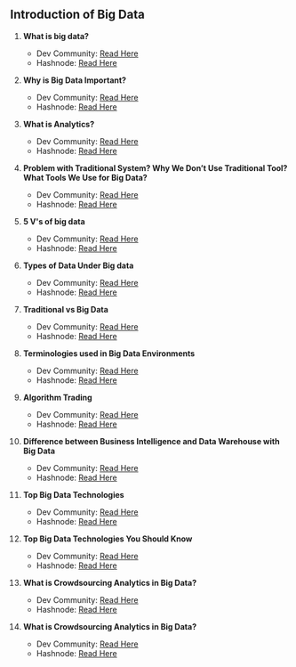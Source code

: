 ## Introduction of Big Data

1. **What is big data?**
    - Dev Community: [Read Here](https://dev.to/codexam/what-is-big-data-3n5e)
    - Hashnode: [Read Here](https://codexam.hashnode.dev/what-is-big-data)


2. **Why is Big Data Important?**
    - Dev Community: [Read Here](https://dev.to/codexam/why-is-big-data-important-40ha)
    - Hashnode: [Read Here](https://codexam.hashnode.dev/why-is-big-data-important)


3. **What is Analytics?**
    - Dev Community: [Read Here](https://dev.to/codexam/what-is-analytics-4l62)
    - Hashnode: [Read Here](https://codexam.hashnode.dev/what-is-analytics)

4. **Problem with Traditional System? Why We Don’t Use Traditional Tool? What Tools We Use for Big Data?**

    - Dev Community: [Read Here](https://dev.to/codexam/problem-with-traditional-system-why-we-dont-use-traditional-tool-what-tools-we-use-for-big-data-496p)
    - Hashnode: [Read Here](https://codexam.hashnode.dev/problem-with-traditional-system-why-we-dont-use-traditional-tool-what-tools-we-use-for-big-data)

5. **5 V's of big data**
    - Dev Community: [Read Here](https://codexam.hashnode.dev/5-vs-of-big-data-what-you-need-to-know)
    - Hashnode: [Read Here](https://dev.to/codexam/5-vs-of-big-data-what-you-need-to-know-4j1k)


6. **Types of Data Under Big data**
    - Dev Community: [Read Here](https://dev.to/codexam/types-of-data-under-big-data-a-tabular-guide-with-examples-5e70)
    - Hashnode: [Read Here](https://codexam.hashnode.dev/types-of-data-under-big-data-a-tabular-guide-with-examples)

7. **Traditional vs Big Data**
    - Dev Community: [Read Here](https://dev.to/codexam/traditional-vs-big-data-a-tabular-guide-with-examples-981)
    - Hashnode: [Read Here](https://codexam.hashnode.dev/traditional-vs-big-data-a-tabular-guide-with-examples)

8. **Terminologies used in Big Data Environments**
    - Dev Community: [Read Here](https://dev.to/codexam/terminologies-used-in-big-data-environments-4007)
    - Hashnode: [Read Here](https://codexam.hashnode.dev/terminologies-used-in-big-data-environments)

9. **Algorithm Trading**
    - Dev Community: [Read Here](https://dev.to/codexam/what-is-algorithm-trading-1432)
    - Hashnode: [Read Here](https://codexam.hashnode.dev/what-is-algorithm-trading)

10. **Difference between Business Intelligence and Data Warehouse with Big Data**
    - Dev Community: [Read Here](https://dev.to/codexam/difference-between-business-intelligence-and-data-warehouse-with-big-data-43i1)
    - Hashnode: [Read Here](https://codexam.hashnode.dev/difference-between-business-intelligence-and-data-warehouse-with-big-data)

11. **Top Big Data Technologies**
    - Dev Community: [Read Here](https://dev.to/codexam/top-big-data-technologies-3g0m)
    - Hashnode: [Read Here](https://codexam.hashnode.dev/top-big-data-technologies)

12. **Top Big Data Technologies You Should Know**
    - Dev Community: [Read Here](https://dev.to/codexam/top-big-data-technologies-you-should-know-2jb4)
    - Hashnode: [Read Here](https://codexam.hashnode.dev/top-big-data-technologies-you-should-know)

13. **What is Crowdsourcing Analytics in Big Data?**
    - Dev Community: [Read Here](https://dev.to/codexam/what-is-crowdsourcing-analytics-in-big-data-3j0m)
    - Hashnode: [Read Here](https://codexam.hashnode.dev/what-is-crowdsourcing-analytics-in-big-data)

14. **What is Crowdsourcing Analytics in Big Data?**
    - Dev Community: [Read Here](https://dev.to/codexam/what-is-crowdsourcing-analytics-in-big-data-3j0mhttps://dev.to/codexam/what-is-crowdsourcing-analytics-in-big-data-3h5h)
    - Hashnode: [Read Here](https://codexam.hashnode.dev/what-is-crowdsourcing-analytics-in-big-data)